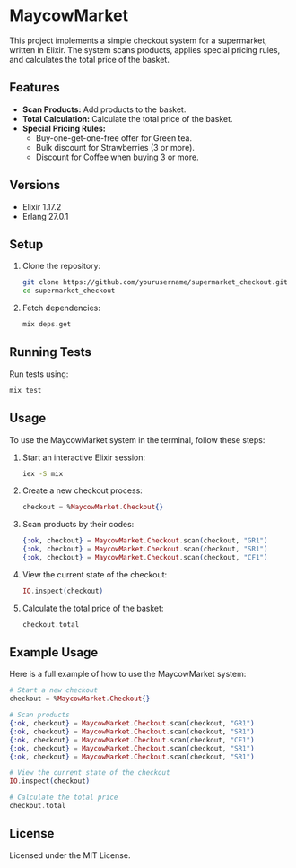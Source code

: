
# MaycowMarket

This project implements a simple checkout system for a supermarket, written in Elixir. The system scans products, applies special pricing rules, and calculates the total price of the basket.

## Features

- **Scan Products:** Add products to the basket.
- **Total Calculation:** Calculate the total price of the basket.
- **Special Pricing Rules:**
  - Buy-one-get-one-free offer for Green tea.
  - Bulk discount for Strawberries (3 or more).
  - Discount for Coffee when buying 3 or more.

## Versions

  - Elixir 1.17.2
  - Erlang 27.0.1

## Setup

1. Clone the repository:
    ```bash
    git clone https://github.com/yourusername/supermarket_checkout.git
    cd supermarket_checkout
    ```

2. Fetch dependencies:
    ```bash
    mix deps.get
    ```

## Running Tests

Run tests using:
```bash
mix test
```

## Usage

To use the MaycowMarket system in the terminal, follow these steps:

1. Start an interactive Elixir session:
    ```bash
    iex -S mix
    ```

2. Create a new checkout process:
    ```elixir
    checkout = %MaycowMarket.Checkout{}
    ```

3. Scan products by their codes:
    ```elixir
    {:ok, checkout} = MaycowMarket.Checkout.scan(checkout, "GR1")
    {:ok, checkout} = MaycowMarket.Checkout.scan(checkout, "SR1")
    {:ok, checkout} = MaycowMarket.Checkout.scan(checkout, "CF1")
    ```

4. View the current state of the checkout:
    ```elixir
    IO.inspect(checkout)
    ```

5. Calculate the total price of the basket:
    ```elixir
    checkout.total
    ```

## Example Usage

Here is a full example of how to use the MaycowMarket system:

```elixir
# Start a new checkout
checkout = %MaycowMarket.Checkout{}

# Scan products
{:ok, checkout} = MaycowMarket.Checkout.scan(checkout, "GR1")
{:ok, checkout} = MaycowMarket.Checkout.scan(checkout, "SR1")
{:ok, checkout} = MaycowMarket.Checkout.scan(checkout, "CF1")
{:ok, checkout} = MaycowMarket.Checkout.scan(checkout, "SR1")
{:ok, checkout} = MaycowMarket.Checkout.scan(checkout, "SR1")

# View the current state of the checkout
IO.inspect(checkout)

# Calculate the total price
checkout.total
```

## License

Licensed under the MIT License.
